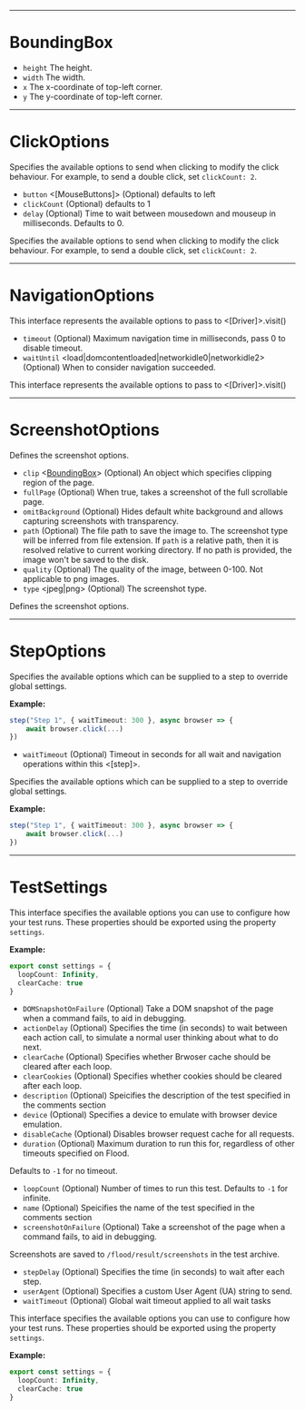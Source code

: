 -------
# BoundingBox

* `height` <number>  The height.
* `width` <number>  The width.
* `x` <number>  The x-coordinate of top-left corner.
* `y` <number>  The y-coordinate of top-left corner.


-------
# ClickOptions

Specifies the available options to send when clicking to modify the click behaviour. For example, to send a double click, set `clickCount: 2`.

* `button` <[MouseButtons]> (Optional) defaults to left
* `clickCount` <number> (Optional) defaults to 1
* `delay` <number> (Optional) Time to wait between mousedown and mouseup in milliseconds.
Defaults to 0.

Specifies the available options to send when clicking to modify the click behaviour. For example, to send a double click, set `clickCount: 2`.


-------
# NavigationOptions

This interface represents the available options to pass to <[Driver]>.visit()

* `timeout` <number> (Optional) Maximum navigation time in milliseconds, pass 0 to disable timeout.
* `waitUntil` <load|domcontentloaded|networkidle0|networkidle2> (Optional) When to consider navigation succeeded.

This interface represents the available options to pass to <[Driver]>.visit()


-------
# ScreenshotOptions

Defines the screenshot options.

* `clip` <[BoundingBox]> (Optional) An object which specifies clipping region of the page.
* `fullPage` <boolean> (Optional) When true, takes a screenshot of the full scrollable page.
* `omitBackground` <boolean> (Optional) Hides default white background and allows capturing screenshots with transparency.
* `path` <string> (Optional) The file path to save the image to. The screenshot type will be inferred from file extension.
If `path` is a relative path, then it is resolved relative to current working directory.
If no path is provided, the image won't be saved to the disk.
* `quality` <number> (Optional) The quality of the image, between 0-100. Not applicable to png images.
* `type` <jpeg|png> (Optional) The screenshot type.

Defines the screenshot options.


[BoundingBox]: api/Interfaces.md
-------
# StepOptions

Specifies the available options which can be supplied to a step to override global settings.

**Example:**

```typescript
step("Step 1", { waitTimeout: 300 }, async browser => {
	await browser.click(...)
})
```

* `waitTimeout` <number> (Optional) Timeout in seconds for all wait and navigation operations within this <[step]>.

Specifies the available options which can be supplied to a step to override global settings.

**Example:**

```typescript
step("Step 1", { waitTimeout: 300 }, async browser => {
	await browser.click(...)
})
```


-------
# TestSettings

This interface specifies the available options you can use to configure how your test runs. These properties should be exported using the property `settings`.

**Example:**

```typescript
export const settings = {
  loopCount: Infinity,
  clearCache: true
}
```

* `DOMSnapshotOnFailure` <boolean> (Optional) Take a DOM snapshot of the page when a command fails, to aid in debugging.
* `actionDelay` <number> (Optional) Specifies the time (in seconds) to wait between each action call, to simulate a normal user
thinking about what to do next.
* `clearCache` <boolean> (Optional) Specifies whether Brwoser cache should be cleared after each loop.
* `clearCookies` <boolean> (Optional) Specifies whether cookies should be cleared after each loop.
* `description` <string> (Optional) Speicifies the description of the test specified in the comments section
* `device` <string> (Optional) Specifies a device to emulate with browser device emulation.
* `disableCache` <boolean> (Optional) Disables browser request cache for all requests.
* `duration` <number> (Optional) Maximum duration to run this for, regardless of other timeouts specified on Flood.

Defaults to `-1` for no timeout.
* `loopCount` <number> (Optional) Number of times to run this test.
Defaults to `-1` for infinite.
* `name` <string> (Optional) Speicifies the name of the test specified in the comments section
* `screenshotOnFailure` <boolean> (Optional) Take a screenshot of the page when a command fails, to aid in debugging.

Screenshots are saved to `/flood/result/screenshots` in the test archive.
* `stepDelay` <number> (Optional) Specifies the time (in seconds) to wait after each step.
* `userAgent` <string> (Optional) Specifies a custom User Agent (UA) string to send.
* `waitTimeout` <number> (Optional) Global wait timeout applied to all wait tasks

This interface specifies the available options you can use to configure how your test runs. These properties should be exported using the property `settings`.

**Example:**

```typescript
export const settings = {
  loopCount: Infinity,
  clearCache: true
}
```

